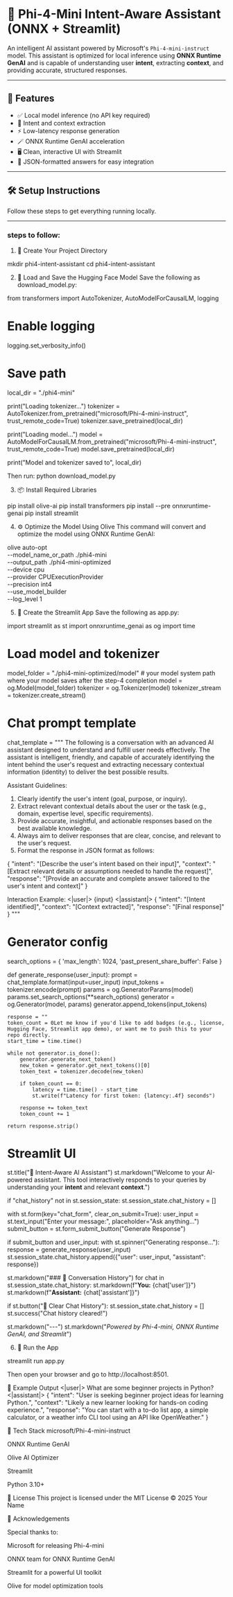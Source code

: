 # 🧠 Phi-4-Mini Intent-Aware Assistant (ONNX + Streamlit)

An intelligent AI assistant powered by Microsoft's `Phi-4-mini-instruct` model. This assistant is optimized for local inference using **ONNX Runtime GenAI** and is capable of understanding user **intent**, extracting **context**, and providing accurate, structured responses.

---

## 📌 Features

- ✅ Local model inference (no API key required)
- 🧠 Intent and context extraction
- ⚡ Low-latency response generation
- 🪄 ONNX Runtime GenAI acceleration
- 🖥️ Clean, interactive UI with Streamlit
- 🧩 JSON-formatted answers for easy integration

---

## 🛠️ Setup Instructions

Follow these steps to get everything running locally.

---

### steps to follow: 

1. 📁 Create Your Project Directory

mkdir phi4-intent-assistant
cd phi4-intent-assistant

2. 🧠 Load and Save the Hugging Face Model
Save the following as download_model.py:

from transformers import AutoTokenizer, AutoModelForCausalLM, logging

# Enable logging
logging.set_verbosity_info()

# Save path
local_dir = "./phi4-mini"

print("Loading tokenizer...")
tokenizer = AutoTokenizer.from_pretrained("microsoft/Phi-4-mini-instruct", trust_remote_code=True)
tokenizer.save_pretrained(local_dir)

print("Loading model...")
model = AutoModelForCausalLM.from_pretrained("microsoft/Phi-4-mini-instruct", trust_remote_code=True)
model.save_pretrained(local_dir)

print("Model and tokenizer saved to", local_dir)

Then run:
python download_model.py

3. 📦 Install Required Libraries

pip install olive-ai
pip install transformers
pip install --pre onnxruntime-genai
pip install streamlit

4. ⚙️ Optimize the Model Using Olive
This command will convert and optimize the model using ONNX Runtime GenAI:

olive auto-opt \
  --model_name_or_path ./phi4-mini \
  --output_path ./phi4-mini-optimized \
  --device cpu \
  --provider CPUExecutionProvider \
  --precision int4 \
  --use_model_builder \
  --log_level 1

5. 💬 Create the Streamlit App
Save the following as app.py:

import streamlit as st
import onnxruntime_genai as og
import time

# Load model and tokenizer
model_folder = "./phi4-mini-optimized/model" # your model system path where your model saves after the step-4 completion
model = og.Model(model_folder)
tokenizer = og.Tokenizer(model)
tokenizer_stream = tokenizer.create_stream()

# Chat prompt template
chat_template = """
The following is a conversation with an advanced AI assistant designed to understand and fulfill user needs effectively. The assistant is intelligent, friendly, and capable of accurately identifying the intent behind the user's request and extracting necessary contextual information (identity) to deliver the best possible results.

Assistant Guidelines:
1. Clearly identify the user's intent (goal, purpose, or inquiry).
2. Extract relevant contextual details about the user or the task (e.g., domain, expertise level, specific requirements).
3. Provide accurate, insightful, and actionable responses based on the best available knowledge.
4. Always aim to deliver responses that are clear, concise, and relevant to the user's request.
5. Format the response in JSON format as follows:

{
  "intent": "[Describe the user's intent based on their input]",
  "context": "[Extract relevant details or assumptions needed to handle the request]",
  "response": "[Provide an accurate and complete answer tailored to the user's intent and context]"
}

Interaction Example:
<|user|> {input} </s>
<|assistant|> 
{
  "intent": "[Intent identified]",
  "context": "[Context extracted]",
  "response": "[Final response]"
}
"""

# Generator config
search_options = {
    'max_length': 1024,
    'past_present_share_buffer': False
}

def generate_response(user_input):
    prompt = chat_template.format(input=user_input)
    input_tokens = tokenizer.encode(prompt)
    params = og.GeneratorParams(model)
    params.set_search_options(**search_options)
    generator = og.Generator(model, params)
    generator.append_tokens(input_tokens)

    response = ""
    token_count = 0Let me know if you'd like to add badges (e.g., license, Hugging Face, Streamlit app demo), or want me to push this to your repo directly.
    start_time = time.time()

    while not generator.is_done():
        generator.generate_next_token()
        new_token = generator.get_next_tokens()[0]
        token_text = tokenizer.decode(new_token)

        if token_count == 0:
            latency = time.time() - start_time
            st.write(f"Latency for first token: {latency:.4f} seconds")

        response += token_text
        token_count += 1

    return response.strip()

# Streamlit UI
st.title("💬 Intent-Aware AI Assistant")
st.markdown("Welcome to your AI-powered assistant. This tool interactively responds to your queries by understanding your **intent** and relevant **context**.")

if "chat_history" not in st.session_state:
    st.session_state.chat_history = []

with st.form(key="chat_form", clear_on_submit=True):
    user_input = st.text_input("Enter your message:", placeholder="Ask anything...")
    submit_button = st.form_submit_button("Generate Response")

if submit_button and user_input:
    with st.spinner("Generating response..."):
        response = generate_response(user_input)
        st.session_state.chat_history.append({"user": user_input, "assistant": response})

st.markdown("### 📜 Conversation History")
for chat in st.session_state.chat_history:
    st.markdown(f"**You:** {chat['user']}")
    st.markdown(f"**Assistant:** {chat['assistant']}")

if st.button("🧹 Clear Chat History"):
    st.session_state.chat_history = []
    st.success("Chat history cleared!")

st.markdown("---")
st.markdown("_Powered by Phi-4-mini, ONNX Runtime GenAI, and Streamlit_")

6. 🚀 Run the App

streamlit run app.py

Then open your browser and go to http://localhost:8501.

🧠 Example Output
<|user|> What are some beginner projects in Python?
</s>
<|assistant|> 
{
  "intent": "User is seeking beginner project ideas for learning Python.",
  "context": "Likely a new learner looking for hands-on coding experience.",
  "response": "You can start with a to-do list app, a simple calculator, or a weather info CLI tool using an API like OpenWeather."
}

🧠 Tech Stack
microsoft/Phi-4-mini-instruct

ONNX Runtime GenAI

Olive AI Optimizer

Streamlit

Python 3.10+

📄 License
This project is licensed under the MIT License © 2025 Your Name

🙌 Acknowledgements

Special thanks to:

Microsoft for releasing Phi-4-mini

ONNX team for ONNX Runtime GenAI

Streamlit for a powerful UI toolkit

Olive for model optimization tools

